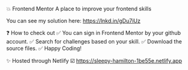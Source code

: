 
💥 Frontend Mentor
A place to improve your frontend skills

You can see my solution here: https://lnkd.in/gDu7iUz

❓ How to check out
✅ You can sign in Frontend Mentor by your github account.
✅ Search for challenges based on your skill.
✅ Download the source files.
✅ Happy Coding!

✨ Hosted through Netlify
☑️ https://sleepy-hamilton-1be55e.netlify.app
